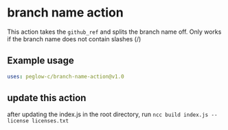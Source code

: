 # branch name action

This action takes the `github_ref` and splits the branch name off. Only works if the branch name does not contain slashes (/)

## Example usage

```yaml
uses: peglow-c/branch-name-action@v1.0
```
## update this action
after updating the index.js in the root directory, run `ncc build index.js --license licenses.txt`
